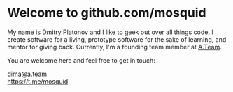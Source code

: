 # Welcome to github.com/mosquid

My name is Dmitry Platonov and I like to geek out over all things code. I create software for a living, prototype software for the sake of learning, and mentor for giving back.
Currently, I'm a founding team member at [A.Team](https://a.team/). 

You are welcome here and feel free to get in touch:

dima@a.team  
https://t.me/mosquid

